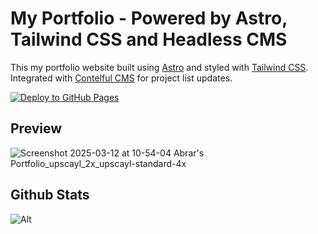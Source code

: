 # My Portfolio - Powered by Astro, Tailwind CSS and Headless CMS

This my portfolio website built using [Astro](https://astro.build/) and styled with [Tailwind CSS](https://tailwindcss.com/).
Integrated with [Contelful CMS](https://contentful.com) for project list updates.

[![Deploy to GitHub Pages](https://github.com/AbrarAbe/my-portfolio/actions/workflows/astro.yml/badge.svg)](https://github.com/AbrarAbe/my-portfolio/actions/workflows/astro.yml)

## Preview
![Screenshot 2025-03-12 at 10-54-04 Abrar's Portfolio_upscayl_2x_upscayl-standard-4x](https://github.com/user-attachments/assets/2ad86a3d-c771-41c9-8aa9-4db141e545be)

## Github Stats
![Alt](https://repobeats.axiom.co/api/embed/cc8ae5e7a81370d04f51a97181ce5cb16ea4814b.svg "Repobeats analytics image")
